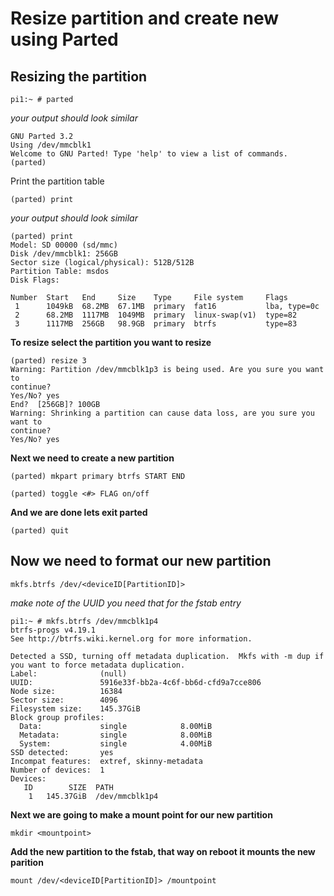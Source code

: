# Resize partition and create new using Parted

## Resizing the partition

```text
pi1:~ # parted
```

*your output should look similar*

```text
GNU Parted 3.2
Using /dev/mmcblk1
Welcome to GNU Parted! Type 'help' to view a list of commands.
(parted)
```

  Print the partition table
  
  ```text
  (parted) print
  ```
  
  *your output should look similar*

```text
(parted) print
Model: SD 00000 (sd/mmc)
Disk /dev/mmcblk1: 256GB
Sector size (logical/physical): 512B/512B
Partition Table: msdos
Disk Flags:

Number  Start   End     Size    Type     File system     Flags
 1      1049kB  68.2MB  67.1MB  primary  fat16           lba, type=0c
 2      68.2MB  1117MB  1049MB  primary  linux-swap(v1)  type=82
 3      1117MB  256GB   98.9GB  primary  btrfs           type=83
```

  **To resize select the partition you want to resize**
  
  ```text
  (parted) resize 3
  Warning: Partition /dev/mmcblk1p3 is being used. Are you sure you want to
  continue?
  Yes/No? yes
  End?  [256GB]? 100GB
  Warning: Shrinking a partition can cause data loss, are you sure you want to
  continue?
  Yes/No? yes
  ```

  **Next we need to create a new partition**

  ```text
  (parted) mkpart primary btrfs START END
  ```
  
  ```text
  (parted) toggle <#> FLAG on/off
  ```

  **And we are done lets exit parted**

  ```text
  (parted) quit
  ```

## Now we need to format our new partition
  
  ```shell
  mkfs.btrfs /dev/<deviceID[PartitionID]>
  ```

  *make note of the UUID you need that for the fstab entry*
  
  ```text
  pi1:~ # mkfs.btrfs /dev/mmcblk1p4
  btrfs-progs v4.19.1
  See http://btrfs.wiki.kernel.org for more information.

  Detected a SSD, turning off metadata duplication.  Mkfs with -m dup if you want to force metadata duplication.
  Label:              (null)
  UUID:               5916e33f-bb2a-4c6f-bb6d-cfd9a7cce806
  Node size:          16384
  Sector size:        4096
  Filesystem size:    145.37GiB
  Block group profiles:
    Data:             single            8.00MiB
    Metadata:         single            8.00MiB
    System:           single            4.00MiB
  SSD detected:       yes
  Incompat features:  extref, skinny-metadata
  Number of devices:  1
  Devices:
     ID        SIZE  PATH
      1   145.37GiB  /dev/mmcblk1p4
  ```

  **Next we are going to make a mount point for our new partition**
  
  ```shell
  mkdir <mountpoint>
  ```

  **Add the new partition to the fstab, that way on reboot it mounts the new parition**
  
  ```shell
  mount /dev/<deviceID[PartitionID]> /mountpoint
  ```
